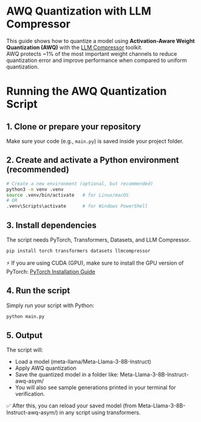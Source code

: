 # AWQ Quantization with LLM Compressor

This guide shows how to quantize a model using **Activation-Aware Weight Quantization (AWQ)** with the [LLM Compressor](https://github.com/vllm-project/llm-compressor) toolkit.  
AWQ protects ~1% of the most important weight channels to reduce quantization error and improve performance when compared to uniform quantization.

# Running the AWQ Quantization Script

## 1. Clone or prepare your repository
Make sure your code (e.g., `main.py`) is saved inside your project folder.

## 2. Create and activate a Python environment (recommended)

```bash
# Create a new environment (optional, but recommended)
python3 -m venv .venv
source .venv/bin/activate   # for Linux/macOS
# OR
.venv\Scripts\activate      # for Windows PowerShell

```

## 3. Install dependencies

The script needs PyTorch, Transformers, Datasets, and LLM Compressor.

```bash
pip install torch transformers datasets llmcompressor
```

⚡ If you are using CUDA (GPU), make sure to install the GPU version of PyTorch: [PyTorch Installation Guide](https://pytorch.org/get-started/locally/)


## 4. Run the script

Simply run your script with Python:

```bash
python main.py
```


## 5. Output

The script will:

- Load a model (meta-llama/Meta-Llama-3-8B-Instruct)
- Apply AWQ quantization
- Save the quantized model in a folder like: Meta-Llama-3-8B-Instruct-awq-asym/
- You will also see sample generations printed in your terminal for verification.

  
✅ After this, you can reload your saved model (from Meta-Llama-3-8B-Instruct-awq-asym/) in any script using transformers.
